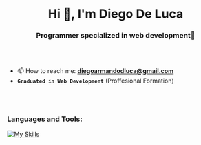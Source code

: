 <h1 align="center">Hi 👋, I'm Diego De Luca</h1>
<h3 align="center">Programmer specialized in web development🌟</h3>

<br>

<br>

- 📫 How to reach me: **diegoarmandodluca@gmail.com**
- <strong><code>Graduated in Web Development</code></strong> (Proffesional Formation) 
<br>

<br>

<h3 align="left">Languages and Tools:</h3>

[![My Skills](https://skillicons.dev/icons?i=react,js,java,c,c#,php,tailwind,laravel&perline=3)](https://skillicons.dev)
